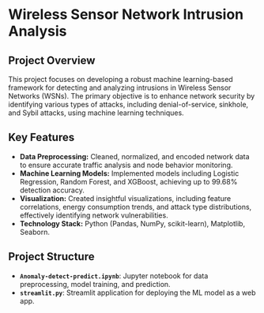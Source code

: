 # Wireless Sensor Network Intrusion Analysis

##  Project Overview
This project focuses on developing a robust machine learning-based framework for detecting and analyzing intrusions in Wireless Sensor Networks (WSNs). The primary objective is to enhance network security by identifying various types of attacks, including denial-of-service, sinkhole, and Sybil attacks, using machine learning techniques.

##  Key Features
- **Data Preprocessing:** Cleaned, normalized, and encoded network data to ensure accurate traffic analysis and node behavior monitoring.
- **Machine Learning Models:** Implemented models including Logistic Regression, Random Forest, and XGBoost, achieving up to 99.68% detection accuracy.
- **Visualization:** Created insightful visualizations, including feature correlations, energy consumption trends, and attack type distributions, effectively identifying network vulnerabilities.
- **Technology Stack:** Python (Pandas, NumPy, scikit-learn), Matplotlib, Seaborn.

##  Project Structure
- **`Anomaly-detect-predict.ipynb`**: Jupyter notebook for data preprocessing, model training, and prediction.
- **`streamlit.py`**: Streamlit application for deploying the ML model as a web app.

